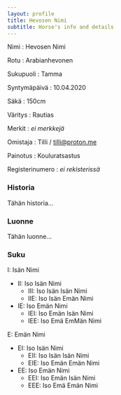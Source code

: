 ```yaml
---
layout: profile
title: Hevosen Nimi
subtitle: Horse's info and details
---
```


Nimi
: Hevosen Nimi

Rotu
: Arabianhevonen

Sukupuoli
: Tamma

Syntymäpäivä
: 10.04.2020

Säkä
: 150cm

Väritys
: Rautias

Merkit
: *ei merkkejä*

Omistaja
: Tilli / tilli@proton.me

Painotus
: Kouluratsastus

Registerinumero
: *ei rekisterissä*

### Historia

Tähän historia...

### Luonne

Tähän luonne...

### Suku

I: Isän Nimi
  - II: Iso Isän Nimi
     - III: Iso Isän Isän Nimi
     - IIE: Iso Isän Emän Nimi
  - IE: Iso Emän Nimi
    - IEI: Iso Emän Isän Nimi
    - IEE: Iso Emä EmMän Nimi
   
E: Emän Nimi
  - EI: Iso Isän Nimi
    - EII: Iso Isän Isän Nimi
    - EIE: Iso Emän Emän Nimi 
  - EE: Iso Emän Nimi
    - EEI: Iso Emän Isän Nimi
    - EEE: Iso Emä Emän Nimi 
